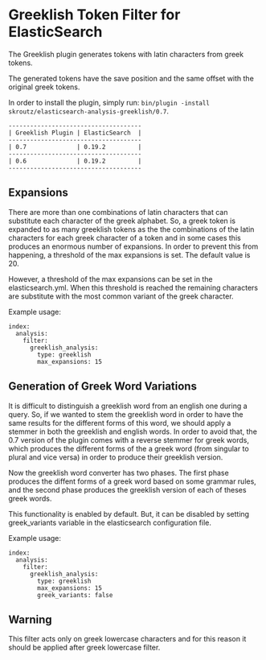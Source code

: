 Greeklish Token Filter for ElasticSearch
========================================

The Greeklish plugin generates tokens with latin characters from greek tokens.

The generated tokens have the save position and the same offset with the original greek tokens.

In order to install the plugin, simply run: `bin/plugin -install skroutz/elasticsearch-analysis-greeklish/0.7`.

    -------------------------------------
    | Greeklish Plugin | ElasticSearch	|
    -------------------------------------
    | 0.7              | 0.19.2         |
    -------------------------------------
    | 0.6              | 0.19.2         |
    -------------------------------------


Expansions
----------

There are more than one combinations of latin characters that can substitute each character of the greek alphabet. So, a greek token is expanded to as many greeklish tokens as the the combinations of the latin characters for each greek character of a token and in some cases this produces an enormous number of expansions. In order to prevent this from happening, a threshold of the max expansions is set.  The default value is 20.

However, a threshold of the max expansions can be set in the elasticsearch.yml. When this threshold is reached the remaining characters are substitute with the most common variant of the greek character.

Example usage:

	index:
	  analysis:
	    filter:
	      greeklish_analysis:
	        type: greeklish
	        max_expansions: 15

Generation of Greek Word Variations
-----------------------------------

It is difficult to distinguish a greeklish word from an english one during a query. So, if we wanted to stem the greeklish word in order to have the same results for the different forms of this word, we should apply a stemmer in both the greeklish and english words. In order to avoid that, the 0.7 version of the plugin comes with a reverse stemmer for greek words, which produces the different forms of the a greek word (from singular to plural and vice versa) in order to produce their greeklish version.

Now the greeklish word converter has two phases. The first phase produces the diffent forms of a greek word based on some grammar rules, and the second phase produces the greeklish version of each of theses greek words.

This functionality is enabled by default. But, it can be disabled by setting greek\_variants variable in the elasticsearch configuration file.

Example usage:

	index:
	  analysis:
	    filter:
	      greeklish_analysis:
	        type: greeklish
	        max_expansions: 15
	        greek_variants: false

Warning
-------

This filter acts only on greek lowercase characters and for this reason it should be applied after greek lowercase filter.
